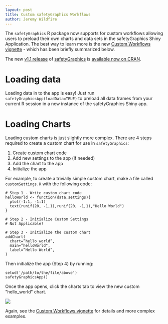 ```yaml
---
layout: post
title: Custom safetyGraphics Workflows
author: Jeremy Wildfire
---
```


The `safetyGraphics` R package now supports for custom workflows allowing users to preload their own charts and data sets in the safetyGraphics Shiny Application. The best way to learn more is the new [Custom Workflows vignette](https://github.com/SafetyGraphics/safetyGraphics/wiki/Vignette:-Custom-Workflows) - which has been briefly summarized below.

The new [v1.1 release](https://github.com/SafetyGraphics/safetyGraphics/releases/tag/v1.1.0) of [safetyGraphics](https://github.com/SafetyGraphics/safetyGraphics) is [available now on CRAN](https://cran.r-project.org/web/packages/safetyGraphics/index.html).
  
# Loading data

Loading data in to the app is easy! Just run `safetyGraphicsApp(loadData=TRUE)` to preload all data.frames from your current R session in a new instance of the safetyGraphics Shiny app.

# Loading Charts

Loading custom charts is just slightly more complex. There are 4 steps required to create a custom chart for use in `safetyGraphics`:

1. Create custom chart code
2. Add new settings to the app (if needed)
3. Add the chart to the app
4. Initialize the app

For example, to create a trivially simple custom chart, make a file called `customSettings.R` with the following code: 

```
# Step 1 - Write custom chart code 
helloWorld <- function(data,settings){
  plot(-1:1, -1:1)
  text(runif(20, -1,1),runif(20, -1,1),"Hello World")
}

# Step 2 - Initialize Custom Settings 
# Not Applicable!

# Step 3 - Initialize the custom chart 
addChart( 
  chart=”hello_world”,
  main=”helloWorld",
  label=”Hello World”, 
)
```

Then initialize the app (Step 4) by running: 

```
setwd('/path/to/the/file/above')
safetyGraphicsApp()
```

Once the app opens, click the charts tab to view the new custom "hello_world" chart. 

<img src="https://user-images.githubusercontent.com/3680095/71821298-c0080980-305f-11ea-979e-6574ac30f706.png" style='max-width:700px'>

Again, see the [Custom Workflows vignette](https://github.com/SafetyGraphics/safetyGraphics/wiki/Vignette:-Custom-Workflows) for details and more complex examples.
